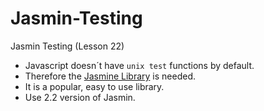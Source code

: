 # Jasmin-Testing
Jasmin Testing (Lesson 22)

- Javascript doesn´t have `unix test` functions by default. 
- Therefore the [Jasmine Library](https://jasmine.github.io/) is needed.
- It is a popular, easy to use library.
- Use 2.2 version of Jasmin.







